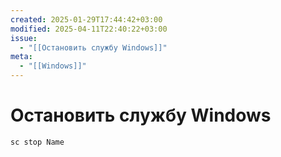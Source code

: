 ```yaml
---
created: 2025-01-29T17:44:42+03:00
modified: 2025-04-11T22:40:22+03:00
issue:
  - "[[Остановить службу Windows]]"
meta:
  - "[[Windows]]"
---
```


# Остановить службу Windows

```
sc stop Name
```